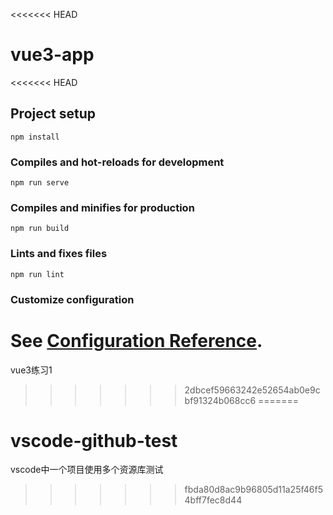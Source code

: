 <<<<<<< HEAD
# vue3-app
<<<<<<< HEAD

## Project setup
```
npm install
```

### Compiles and hot-reloads for development
```
npm run serve
```

### Compiles and minifies for production
```
npm run build
```

### Lints and fixes files
```
npm run lint
```

### Customize configuration
See [Configuration Reference](https://cli.vuejs.org/config/).
=======
vue3练习1
>>>>>>> 2dbcef59663242e52654ab0e9cbf91324b068cc6
=======
# vscode-github-test
vscode中一个项目使用多个资源库测试
>>>>>>> fbda80d8ac9b96805d11a25f46f54bff7fec8d44
